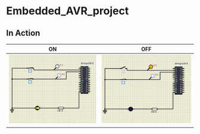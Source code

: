 # Embedded_AVR_project

## In Action

|ON|OFF|
|----|-----|
|![ON](Simulation\ON.PNG)|![OFF](Simulation\OFF.PNG)|
|     |    |